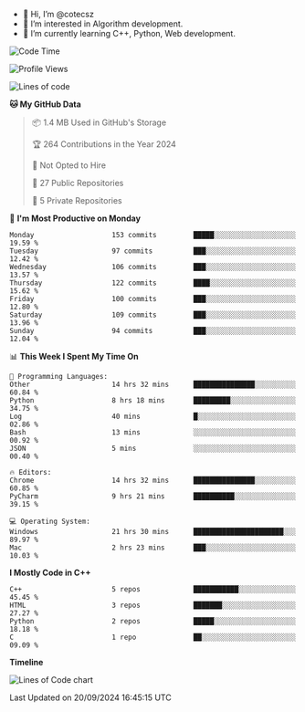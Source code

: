 - 👋 Hi, I’m @cotecsz
- 👀 I’m interested in Algorithm development.
- 🌱 I’m currently learning C++, Python, Web development.

<!---
cotecsz/cotecsz is a ✨ special ✨ repository because its `README.md` (this file) appears on your GitHub profile.
You can click the Preview link to take a look at your changes.
--->

<!--START_SECTION:waka-->
![Code Time](http://img.shields.io/badge/Code%20Time-1%2C737%20hrs%2018%20mins-blue)

![Profile Views](http://img.shields.io/badge/Profile%20Views-0-blue)

![Lines of code](https://img.shields.io/badge/From%20Hello%20World%20I%27ve%20Written-1.2%20million%20lines%20of%20code-blue)

**🐱 My GitHub Data** 

> 📦 1.4 MB Used in GitHub's Storage 
 > 
> 🏆 264 Contributions in the Year 2024
 > 
> 🚫 Not Opted to Hire
 > 
> 📜 27 Public Repositories 
 > 
> 🔑 5 Private Repositories 
 > 
📅 **I'm Most Productive on Monday** 

```text
Monday                   153 commits         █████░░░░░░░░░░░░░░░░░░░░   19.59 % 
Tuesday                  97 commits          ███░░░░░░░░░░░░░░░░░░░░░░   12.42 % 
Wednesday                106 commits         ███░░░░░░░░░░░░░░░░░░░░░░   13.57 % 
Thursday                 122 commits         ████░░░░░░░░░░░░░░░░░░░░░   15.62 % 
Friday                   100 commits         ███░░░░░░░░░░░░░░░░░░░░░░   12.80 % 
Saturday                 109 commits         ███░░░░░░░░░░░░░░░░░░░░░░   13.96 % 
Sunday                   94 commits          ███░░░░░░░░░░░░░░░░░░░░░░   12.04 % 
```


📊 **This Week I Spent My Time On** 

```text
💬 Programming Languages: 
Other                    14 hrs 32 mins      ███████████████░░░░░░░░░░   60.84 % 
Python                   8 hrs 18 mins       █████████░░░░░░░░░░░░░░░░   34.75 % 
Log                      40 mins             █░░░░░░░░░░░░░░░░░░░░░░░░   02.86 % 
Bash                     13 mins             ░░░░░░░░░░░░░░░░░░░░░░░░░   00.92 % 
JSON                     5 mins              ░░░░░░░░░░░░░░░░░░░░░░░░░   00.40 % 

🔥 Editors: 
Chrome                   14 hrs 32 mins      ███████████████░░░░░░░░░░   60.85 % 
PyCharm                  9 hrs 21 mins       ██████████░░░░░░░░░░░░░░░   39.15 % 

💻 Operating System: 
Windows                  21 hrs 30 mins      ██████████████████████░░░   89.97 % 
Mac                      2 hrs 23 mins       ███░░░░░░░░░░░░░░░░░░░░░░   10.03 % 
```

**I Mostly Code in C++** 

```text
C++                      5 repos             ███████████░░░░░░░░░░░░░░   45.45 % 
HTML                     3 repos             ███████░░░░░░░░░░░░░░░░░░   27.27 % 
Python                   2 repos             █████░░░░░░░░░░░░░░░░░░░░   18.18 % 
C                        1 repo              ██░░░░░░░░░░░░░░░░░░░░░░░   09.09 % 
```



**Timeline**

![Lines of Code chart](https://raw.githubusercontent.com/cotecsz/cotecsz/master/assets/bar_graph.png)


 Last Updated on 20/09/2024 16:45:15 UTC
<!--END_SECTION:waka-->
